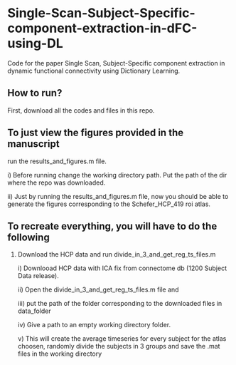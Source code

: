 # Single-Scan-Subject-Specific-component-extraction-in-dFC-using-DL
Code for the paper Single Scan, Subject-Specific component extraction in dynamic functional connectivity using Dictionary Learning. 

## How to run?
First, download all the codes and files in this repo.

## To just view the figures provided in the manuscript
run the results_and_figures.m file.

  i) Before running change the working directory path. Put the path of the dir where the repo was downloaded.
  
  ii) Just by running the results_and_figures.m file, now you should be able to generate the figures corresponding to the Schefer_HCP_419 roi atlas.
  

## To recreate everything, you will have to do the following
1) Download the HCP data and run divide_in_3_and_get_reg_ts_files.m
   
     i) Downlooad HCP data with ICA fix from connectome db (1200 Subject Data release).

     ii) Open the divide_in_3_and_get_reg_ts_files.m file and
   
     iii) put the path of the folder corresponding to the downloaded files in data_folder
   
     iv) Give a path to an empty working directory folder.
   
     v) This will create the average timeseries for every subject for the atlas choosen, randomly divide the subjects in 3 groups and save the .mat files in the working directory
   
